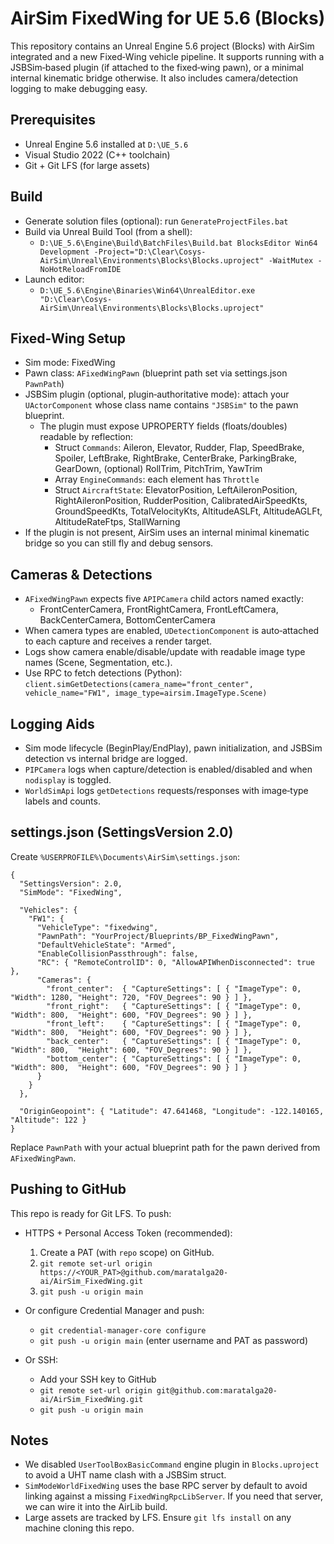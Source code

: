 # AirSim FixedWing for UE 5.6 (Blocks)

This repository contains an Unreal Engine 5.6 project (Blocks) with AirSim integrated and a new Fixed‑Wing vehicle pipeline. It supports running with a JSBSim‑based plugin (if attached to the fixed‑wing pawn), or a minimal internal kinematic bridge otherwise. It also includes camera/detection logging to make debugging easy.

## Prerequisites
- Unreal Engine 5.6 installed at `D:\UE_5.6`
- Visual Studio 2022 (C++ toolchain)
- Git + Git LFS (for large assets)

## Build
- Generate solution files (optional): run `GenerateProjectFiles.bat`
- Build via Unreal Build Tool (from a shell):
  - `D:\UE_5.6\Engine\Build\BatchFiles\Build.bat BlocksEditor Win64 Development -Project="D:\Clear\Cosys-AirSim\Unreal\Environments\Blocks\Blocks.uproject" -WaitMutex -NoHotReloadFromIDE`
- Launch editor:
  - `D:\UE_5.6\Engine\Binaries\Win64\UnrealEditor.exe "D:\Clear\Cosys-AirSim\Unreal\Environments\Blocks\Blocks.uproject"`

## Fixed‑Wing Setup
- Sim mode: FixedWing
- Pawn class: `AFixedWingPawn` (blueprint path set via settings.json `PawnPath`)
- JSBSim plugin (optional, plugin‑authoritative mode): attach your `UActorComponent` whose class name contains `"JSBSim"` to the pawn blueprint.
  - The plugin must expose UPROPERTY fields (floats/doubles) readable by reflection:
    - Struct `Commands`: Aileron, Elevator, Rudder, Flap, SpeedBrake, Spoiler, LeftBrake, RightBrake, CenterBrake, ParkingBrake, GearDown, (optional) RollTrim, PitchTrim, YawTrim
    - Array `EngineCommands`: each element has `Throttle`
    - Struct `AircraftState`: ElevatorPosition, LeftAileronPosition, RightAileronPosition, RudderPosition, CalibratedAirSpeedKts, GroundSpeedKts, TotalVelocityKts, AltitudeASLFt, AltitudeAGLFt, AltitudeRateFtps, StallWarning
- If the plugin is not present, AirSim uses an internal minimal kinematic bridge so you can still fly and debug sensors.

## Cameras & Detections
- `AFixedWingPawn` expects five `APIPCamera` child actors named exactly:
  - FrontCenterCamera, FrontRightCamera, FrontLeftCamera, BackCenterCamera, BottomCenterCamera
- When camera types are enabled, `UDetectionComponent` is auto‑attached to each capture and receives a render target.
- Logs show camera enable/disable/update with readable image type names (Scene, Segmentation, etc.).
- Use RPC to fetch detections (Python): `client.simGetDetections(camera_name="front_center", vehicle_name="FW1", image_type=airsim.ImageType.Scene)`

## Logging Aids
- Sim mode lifecycle (BeginPlay/EndPlay), pawn initialization, and JSBSim detection vs internal bridge are logged.
- `PIPCamera` logs when capture/detection is enabled/disabled and when `nodisplay` is toggled.
- `WorldSimApi` logs `getDetections` requests/responses with image‑type labels and counts.

## settings.json (SettingsVersion 2.0)
Create `%USERPROFILE%\Documents\AirSim\settings.json`:

```
{
  "SettingsVersion": 2.0,
  "SimMode": "FixedWing",

  "Vehicles": {
    "FW1": {
      "VehicleType": "fixedwing",
      "PawnPath": "YourProject/Blueprints/BP_FixedWingPawn",
      "DefaultVehicleState": "Armed",
      "EnableCollisionPassthrough": false,
      "RC": { "RemoteControlID": 0, "AllowAPIWhenDisconnected": true },
      "Cameras": {
        "front_center":  { "CaptureSettings": [ { "ImageType": 0, "Width": 1280, "Height": 720, "FOV_Degrees": 90 } ] },
        "front_right":   { "CaptureSettings": [ { "ImageType": 0, "Width": 800,  "Height": 600, "FOV_Degrees": 90 } ] },
        "front_left":    { "CaptureSettings": [ { "ImageType": 0, "Width": 800,  "Height": 600, "FOV_Degrees": 90 } ] },
        "back_center":   { "CaptureSettings": [ { "ImageType": 0, "Width": 800,  "Height": 600, "FOV_Degrees": 90 } ] },
        "bottom_center": { "CaptureSettings": [ { "ImageType": 0, "Width": 800,  "Height": 600, "FOV_Degrees": 90 } ] }
      }
    }
  },

  "OriginGeopoint": { "Latitude": 47.641468, "Longitude": -122.140165, "Altitude": 122 }
}
```

Replace `PawnPath` with your actual blueprint path for the pawn derived from `AFixedWingPawn`.

## Pushing to GitHub
This repo is ready for Git LFS. To push:

- HTTPS + Personal Access Token (recommended):
  1) Create a PAT (with `repo` scope) on GitHub.
  2) `git remote set-url origin https://<YOUR_PAT>@github.com/maratalga20-ai/AirSim_FixedWing.git`
  3) `git push -u origin main`

- Or configure Credential Manager and push:
  - `git credential-manager-core configure`
  - `git push -u origin main` (enter username and PAT as password)

- Or SSH:
  - Add your SSH key to GitHub
  - `git remote set-url origin git@github.com:maratalga20-ai/AirSim_FixedWing.git`
  - `git push -u origin main`

## Notes
- We disabled `UserToolBoxBasicCommand` engine plugin in `Blocks.uproject` to avoid a UHT name clash with a JSBSim struct.
- `SimModeWorldFixedWing` uses the base RPC server by default to avoid linking against a missing `FixedWingRpcLibServer`. If you need that server, we can wire it into the AirLib build.
- Large assets are tracked by LFS. Ensure `git lfs install` on any machine cloning this repo.

